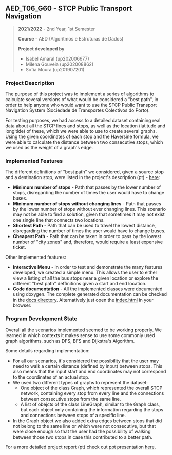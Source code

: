 ## AED_T06_G60 - STCP Public Transport Navigation

> **2021/2022** - 2nd Year, 1st Semester
> 
> **Course** - AED (Algoritmos e Estruturas de Dados)
> 
> **Project developed by**
> - Isabel Amaral (up202006677)
> - Milena Gouveia (up202008862)
> - Sofia Moura (up201907201)

### Project Description

The purpose of this project was to implement a series of algorithms to calculate several versions of what would be considered a "best path", in order to help anyone who would want to use the STCP Public Transport Navigation System (Sociedade de Transportes Colectivos do
Porto). 

For testing purposes, we had access to a detailed dataset containing real data about all the STCP lines and stops, as well as the location (latitude and longitide) of these, which we were able to use to create several graphs. Using the given coordinates of each stop and the Haversine formula, we were able to calculate the distance between two consecutive stops, which we used as the weight of a graph's edge.

### Implemented Features

The different definitions of "best path" we considered, given a source stop and a destination stop, were listed in the project's description (pt) - [here](./docs/project-description.pdf):

- **Minimum number of stops** - Path that passes by the lower number of stops, disregarding the number of times the user would have to change buses.
- **Minimum number of stops without changing lines** - Path that passes by the lower number of stops without ever changing lines. This scenario may not be able to find a solution, given that sometimes it may not exist one single line that connects two locations.
- **Shortest Path** - Path that can be used to travel the lowest distance, disregarding the number of times the user would have to change buses.
- **Cheapest Path** - Path that can be taken in order to pass by the lowest number of "city zones" and, therefore, would require a least expensive ticket.

Other implemented features:

- **Interactive Menu** - In order to test and demonstrate the many features developed, we created a simple menu. This allows the user to either view a listing of all the bus stops near a given location or explore the different "best path" deffinitions given a start and end location.
- **Code documentation** - All the implemented classes were documented using doxygen. The complete generated documentation can be checked in the [docs directory](./docs/output/html/). Alternatively just open the [index.html](./docs/output/html/index.html) in your browser.

### Program Development State

Overall all the scenarios implemented seemed to be working properly. We learned in which contexts it makes sense to use some commonly used graph algorithms, such as DFS, BFS and Dijkstra's Algorithm.

Some details regarding implementation:

- For all our scenarios, it's considered the possibility that the user may need to walk a certain distance (defined by input) between stops. This also means that the input start and end coordinates may not correspond to the coordinates of an actual stop.
- We used two different types of graphs to represent the dataset:
    - One object of the class Graph, which represented the overall STCP network, containing every stop from every line and the connections between consecutive stops from the same line.
    - A list of obejcts of the class LineGraph, similar to the Graph class, but each object only containing the information regarding the stops and connections between stops of a specific line.
- In the Graph object we also added extra edges between stops that did not belong to the same line or which were not consecutive, but that were close enough so that the user had the possibility of walking between those two stops in case this contributed to a better path.

For a more detailed project report (pt) check out ppt presentation [here](./docs/presentation.pdf).